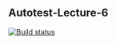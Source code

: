 ## Autotest-Lecture-6
[![Build status](https://ci.appveyor.com/api/projects/status/xek5n9l53t83lct8?svg=true)](https://ci.appveyor.com/project/Maximkuznets/autotest-lecture-6)